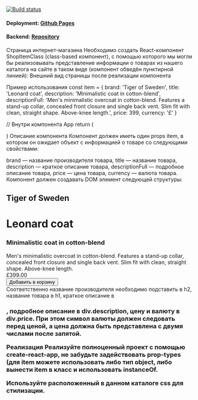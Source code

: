 [![Build status](https://ci.appveyor.com/api/projects/status/p8jenvx48i5w7129/branch/master?svg=true)](https://ci.appveyor.com/project/maria-namira/components-store_class/branch/master)

#### Deployment:  <a href="https://maria-namira.github.io/components-store_class/">Github Pages</a>

#### Backend:  <a href="https://github.com/maria-namira/components-store_class_backend">Repository</a>


Страница интернет-магазина
Необходимо создать React-компонент ShopItemClass (class-based компонент), с помощью которого мы могли бы реализовывать представление информации о товарах из нашего каталога на сайте в таком виде (компонент обведён пунктирной линией): Внешний вид страницы после реализации компонента

Пример использования
const item = {
  brand: 'Tiger of Sweden',
  title: 'Leonard coat',
  description: 'Minimalistic coat in cotton-blend',
  descriptionFull: 'Men\'s minimalistic overcoat in cotton-blend. Features a stand-up collar, concealed front closure and single back vent. Slim fit with clean, straight shape. Above-knee length.',
  price: 399,
  currency: '£'
}

// Внутри компонента App
return (
  <div className="container">
    <div className="background-element">
    </div>
    <div className="highlight-window">
      <div className='highlight-overlay'></div>
    </div>
    <div className="window">
      <ShopItemFunc item={item} />
    </div>
  </div>
)
Описание компонента
Компонент должен иметь один props item, в котором он ожидает объект с информацией о товаре со следующими свойствами:

brand — название производителя товара,
title — название товара,
description — краткое описание товара,
descriptionFull — подробное описание товара,
price — цена товара,
currency — валюта товара.
Компонент должен создавать DOM элемент следующей структуры:

<div class="main-content">
  <h2>Tiger of Sweden</h2>
  <h1>Leonard coat</h1>
  <h3>Minimalistic coat in cotton-blend</h3>
  <div class="description">
    Men's minimalistic overcoat in cotton-blend. Features a stand-up collar, concealed front closure and single back vent. Slim fit with clean, straight shape. Above-knee length.
  </div>
  <div class="highlight-window mobile"><div class="highlight-overlay"></div></div>
  <div class="divider"></div>
  <div class="purchase-info">
    <div class="price">£399.00</div>
    <button>Добавить в корзину</button>
  </div>
</div>
Соответственно название производителя необходимо подставить в h2, название товара в h1, краткое описание в <h3>, подробное описание в div.description, цену и валюту в div.price. При этом символ валюты должен следовать перед ценой, а цена должна быть представлена с двумя числами после запятой.

Реализация
Реализуйте полноценный проект с помощью create-react-app, не забудьте задействовать prop-types (для item можете использовать либо тип object, либо вынести item в класс и использовать instanceOf.

Используйте расположенный в данном каталоге css для стилизации.